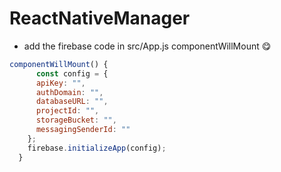 # ReactNativeManager
* add the firebase code in src/App.js componentWillMount :yum:
```javascript
componentWillMount() {
      const config = {
      apiKey: "",
      authDomain: "",
      databaseURL: "",
      projectId: "",
      storageBucket: "",
      messagingSenderId: ""
    };
    firebase.initializeApp(config);
  }

```
